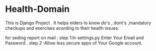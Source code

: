 # Health-Domain
This is Django Project . It helps elders to know do's , dont's  ,mandatory checkups and exercises acording to their health issues.

for seding report on mail  :
step 1:In settings.py Enter Your Email and Password .
step 2 :Allow less secure apps of Your Google account.
